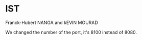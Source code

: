 # IST

Franck-Hubert NANGA and kEVIN MOURAD 

We changed the number of the port, it's 8100 instead of 8080.
